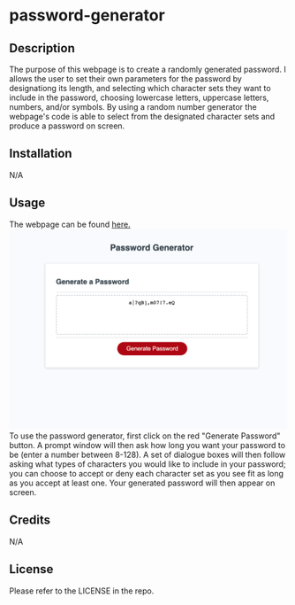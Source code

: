 # password-generator

## Description
The purpose of this webpage is to create a randomly generated password. I allows the user to set their own parameters for the password by designationg its length, and selecting which character sets they want to include in the password, choosing lowercase letters, uppercase letters, numbers, and/or symbols. By using a random number generator the webpage's code is able to select from the designated character sets and produce a password on screen. 

## Installation
N/A

## Usage
The webpage can be found [here.](https://braddwagner.github.io/password-generator/)
![The deployed site, showing a generated password on the page.](./assets/deployed-site.png)
To use the password generator, first click on the red "Generate Password" button. A prompt window will then ask how long you want your password to be (enter a number between 8-128). A set of dialogue boxes will then follow asking what types of characters you would like to include in your password; you can choose to accept or deny each character set as you see fit as long as you accept at least one. Your generated password will then appear on screen.

## Credits
N/A

## License
Please refer to the LICENSE in the repo.